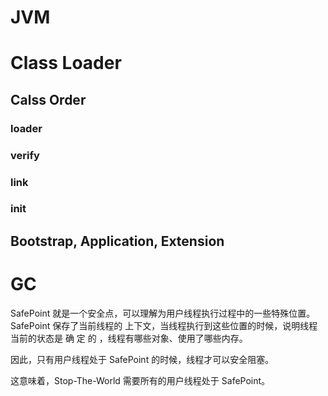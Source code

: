 # JVM

# Class Loader
## Calss Order
### loader 
### verify
### link
### init
## Bootstrap, Application, Extension


# GC
SafePoint 就是一个安全点，可以理解为用户线程执行过程中的一些特殊位置。SafePoint 保存了当前线程的 上下文，当线程执行到这些位置的时候，说明线程当前的状态是 
确
定
的
，线程有哪些对象、使用了哪些内存。

因此，只有用户线程处于 SafePoint 的时候，线程才可以安全阻塞。

这意味着，Stop-The-World 需要所有的用户线程处于 SafePoint。